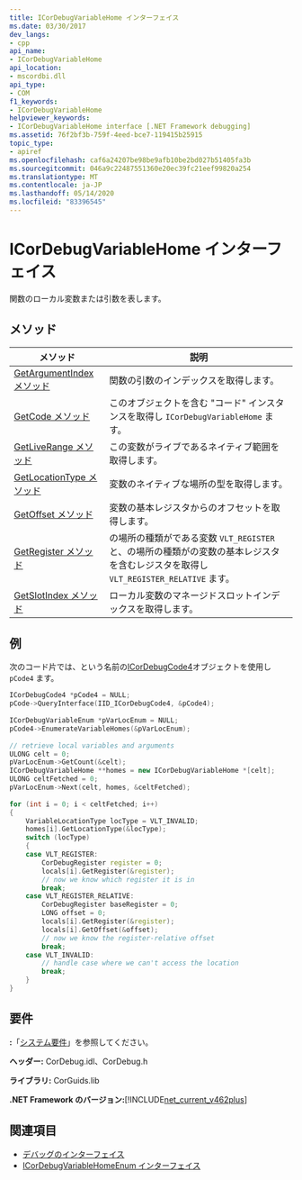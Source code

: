 ```yaml
---
title: ICorDebugVariableHome インターフェイス
ms.date: 03/30/2017
dev_langs:
- cpp
api_name:
- ICorDebugVariableHome
api_location:
- mscordbi.dll
api_type:
- COM
f1_keywords:
- ICorDebugVariableHome
helpviewer_keywords:
- ICorDebugVariableHome interface [.NET Framework debugging]
ms.assetid: 76f2bf3b-759f-4eed-bce7-119415b25915
topic_type:
- apiref
ms.openlocfilehash: caf6a24207be98be9afb10be2bd027b51405fa3b
ms.sourcegitcommit: 046a9c22487551360e20ec39fc21eef99820a254
ms.translationtype: MT
ms.contentlocale: ja-JP
ms.lasthandoff: 05/14/2020
ms.locfileid: "83396545"
---
```

# <a name="icordebugvariablehome-interface"></a>ICorDebugVariableHome インターフェイス
関数のローカル変数または引数を表します。  
  
## <a name="methods"></a>メソッド  
  
|メソッド|説明|  
|------------|-----------------|  
|[GetArgumentIndex メソッド](icordebugvariablehome-getargumentindex-method.md)|関数の引数のインデックスを取得します。|  
|[GetCode メソッド](icordebugvariablehome-getcode-method.md)|このオブジェクトを含む "コード" インスタンスを取得し `ICorDebugVariableHome` ます。|  
|[GetLiveRange メソッド](icordebugvariablehome-getliverange-method.md)|この変数がライブであるネイティブ範囲を取得します。|  
|[GetLocationType メソッド](icordebugvariablehome-getlocationtype-method.md)|変数のネイティブな場所の型を取得します。|  
|[GetOffset メソッド](icordebugvariablehome-getoffset-method.md)|変数の基本レジスタからのオフセットを取得します。|  
|[GetRegister メソッド](icordebugvariablehome-getregister-method.md)|の場所の種類がである変数 `VLT_REGISTER` と、の場所の種類がの変数の基本レジスタを含むレジスタを取得し `VLT_REGISTER_RELATIVE` ます。|  
|[GetSlotIndex メソッド](icordebugvariablehome-getslotindex-method.md)|ローカル変数のマネージドスロットインデックスを取得します。|  
  
## <a name="example"></a>例  
 次のコード片では、という名前の[ICorDebugCode4](icordebugcode4-interface.md)オブジェクトを使用し `pCode4` ます。  
  
```cpp  
ICorDebugCode4 *pCode4 = NULL;  
pCode->QueryInterface(IID_ICorDebugCode4, &pCode4);  
  
ICorDebugVariableEnum *pVarLocEnum = NULL;  
pCode4->EnumerateVariableHomes(&pVarLocEnum);  
  
// retrieve local variables and arguments  
ULONG celt = 0;  
pVarLocEnum->GetCount(&celt);  
ICorDebugVariableHome **homes = new ICorDebugVariableHome *[celt];  
ULONG celtFetched = 0;  
pVarLocEnum->Next(celt, homes, &celtFetched);  
  
for (int i = 0; i < celtFetched; i++)  
{  
    VariableLocationType locType = VLT_INVALID;  
    homes[i].GetLocationType(&locType);  
    switch (locType)  
    {  
    case VLT_REGISTER:  
        CorDebugRegister register = 0;  
        locals[i].GetRegister(&register);  
        // now we know which register it is in  
        break;  
    case VLT_REGISTER_RELATIVE:  
        CorDebugRegister baseRegister = 0;  
        LONG offset = 0;  
        locals[i].GetRegister(&register);  
        locals[i].GetOffset(&offset);  
        // now we know the register-relative offset  
        break;  
    case VLT_INVALID:  
        // handle case where we can't access the location  
        break;  
    }  
}  
```  
  
## <a name="requirements"></a>要件  
 **:**「[システム要件](../../get-started/system-requirements.md)」を参照してください。  
  
 **ヘッダー:** CorDebug.idl、CorDebug.h  
  
 **ライブラリ:** CorGuids.lib  
  
 **.NET Framework のバージョン:**[!INCLUDE[net_current_v462plus](../../../../includes/net-current-v462plus-md.md)]  
  
## <a name="see-also"></a>関連項目

- [デバッグのインターフェイス](debugging-interfaces.md)
- [ICorDebugVariableHomeEnum インターフェイス](icordebugvariablehomeenum-interface.md)
